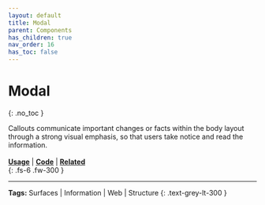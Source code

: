 ```yaml
---
layout: default
title: Modal
parent: Components
has_children: true
nav_order: 16
has_toc: false
---
```



# Modal
{: .no_toc }

Callouts communicate important changes or facts within the body layout through a strong visual emphasis, so that users take notice and read the information.
<br><br>
[**Usage**]() | [**Code**]() | [**Related**]()
<br>
{: .fs-6 .fw-300 }




---
**Tags:** Surfaces | Information | Web | Structure
{: .text-grey-lt-300 }
